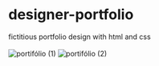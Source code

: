 # designer-portfolio
 fictitious portfolio design with html and css
<br> <br>
![portifólio (1)](https://user-images.githubusercontent.com/125049474/230667210-a0894ec3-b035-41b0-b7b8-92ef07d1f563.png)
![portifólio (2)](https://user-images.githubusercontent.com/125049474/230667254-38d07090-943a-4c36-a1b9-c8dc18eafce2.png)
